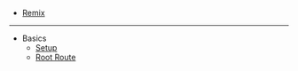 - [Remix](./remix/index.md)

---

- Basics
  - [Setup](./remix/setup.md)
  - [Root Route](./remix/root-route.md)
